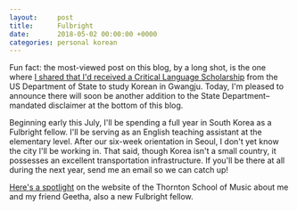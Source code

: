 ```yaml
---
layout:     post
title:      Fulbright
date:       2018-05-02 00:00:00 +0000
categories: personal korean
---
```


Fun fact: the most-viewed post on this blog, by a long shot, is the one where [I shared that I'd received a Critical Language Scholarship](personal/korean/2016/03/12/cls-korea.html) from the US Department of State to study Korean in Gwangju. Today, I'm pleased to announce there will soon be another addition to the State Department&ndash;mandated disclaimer at the bottom of this blog.

Beginning early this July, I'll be spending a full year in South Korea as a Fulbright fellow. I'll be serving as an English teaching assistant at the elementary level. After our six-week orientation in Seoul, I don't yet know the city I'll be working in. That said, though Korea isn't a small country, it possesses an excellent transportation infrastructure. If you'll be there at all during the next year, send me an email so we can catch up!

[Here's a spotlight](https://music.usc.edu/two-seniors-earn-fulbrights/) on the website of the Thornton School of Music about me and my friend Geetha, also a new Fulbright fellow.
